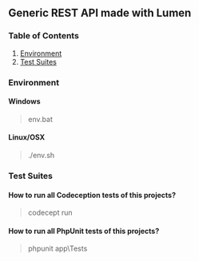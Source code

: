 ## Generic REST API made with Lumen

### Table of Contents
1. [Environment](#environment)
2. [Test Suites](#test-suites)

### Environment

#### Windows

> env.bat

#### Linux/OSX

> ./env.sh

### Test Suites

#### How to run all Codeception tests of this projects?

> codecept run

#### How to run all PhpUnit tests of this projects?

> phpunit app\Tests
